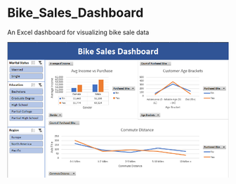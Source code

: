 # Bike_Sales_Dashboard
An Excel dashboard for visualizing bike sale data

![alt text](https://github.com/nicogiuliani/Bike_Sales_Dashboard/blob/main/bike_sales_dashboard_preview.png?raw=true)
